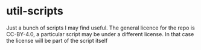 # util-scripts

Just a bunch of scripts I may find useful. The general licence for the repo is
CC-BY-4.0, a particular script may be under a different license. In that case the
license will be part of the script itself
